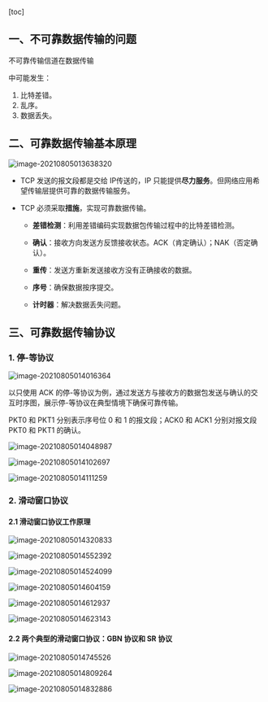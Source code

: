 [toc]

## 一、不可靠数据传输的问题

不可靠传输信道在数据传输

中可能发生：

1. 比特差错。
2. 乱序。
3. 数据丢失。



## 二、可靠数据传输基本原理

![image-20210805013638320](images/image-20210805013638320.png)

- TCP 发送的报文段都是交给 IP传送的，IP 只能提供**尽力服务**。但网络应用希望传输层提供可靠的数据传输服务。

- TCP 必须采取**措施**，实现可靠数据传输。
  - **差错检测**：利用差错编码实现数据包传输过程中的比特差错检测。
  - **确认**：接收方向发送方反馈接收状态。ACK（肯定确认）；NAK（否定确认）。
  - **重传**：发送方重新发送接收方没有正确接收的数据。
  - **序号**：确保数据按序提交。

  - **计时器**：解决数据丢失问题。





## 三、可靠数据传输协议

### 1. 停-等协议

![image-20210805014016364](images/image-20210805014016364.png)

以只使用 ACK 的停-等协议为例，通过发送方与接收方的数据包发送与确认的交互时序图，展示停-等协议在典型情境下确保可靠传输。

PKT0 和 PKT1 分别表示序号位 0 和 1 的报文段；ACK0 和 ACK1 分别对报文段 PKT0 和 PKT1 的确认。

![image-20210805014048987](images/image-20210805014048987.png)

![image-20210805014102697](images/image-20210805014102697.png)

![image-20210805014111259](images/image-20210805014111259.png)

### 2. 滑动窗口协议

#### 2.1 滑动窗口协议工作原理

![image-20210805014320833](images/image-20210805014320833.png)



![image-20210805014552392](images/image-20210805014552392.png)

![image-20210805014524099](images/image-20210805014524099.png)

![image-20210805014604159](images/image-20210805014604159.png)

![image-20210805014612937](images/image-20210805014612937.png)

![image-20210805014623143](images/image-20210805014623143.png)

#### 2.2 两个典型的滑动窗口协议：GBN 协议和 SR 协议

![image-20210805014745526](images/image-20210805014745526.png)

![image-20210805014809264](images/image-20210805014809264.png)

![image-20210805014832886](images/image-20210805014832886.png)

